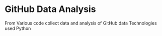 # GitHub Data Analysis
From Various code collect data and analysis of GitHub data
Technologies used Python
